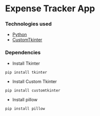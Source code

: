 # Expense Tracker App

### Technologies used
- [Python](https://www.python.org/downloads/)
- [CustomTkinter](https://github.com/TomSchimansky/CustomTkinter)

### Dependencies
- Install Tkinter
```text
pip install tkinter
```

- Install Custom Tkinter
```text
pip install customtkinter
```

- Install pillow
```text
pip install pillow
```
